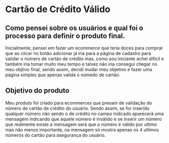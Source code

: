 # Cartão de Crédito Válido

## Como pensei sobre os usuários e qual foi o processo para definir o produto final.

Inicialmente, pensei em fazer um ecommerce que teria doces para comprar que ao  clicar no
botão adicionar já iria para a página de cadastro para validar o número de cartão de crédito mas,
como sou iniciante achei difícil e também iria tomar muito meu tempo e talvez não iria consegui chegar
no meu objtivo final, sendo assim, decidi mudar meu objetivo e fazer uma página simples que apenas valida 
o númedo de cartão.

## Objetivo do produto 
Meu produto foi criado para ecommerces que presam de validação do número de cartão de crédito do usuário.
Sendo assim, se for inserido qualquer número não sendo o de crédito no campo indicado aparecerá uma mensagem 
indicando que aquele número é inválido e se inserir um número que realmente existe a mensagem será que o número é
válido por ultimo mas não menos importante, na mensagem só mostra apenas os 4 ultimos números do cartão para asegurança do usuário.